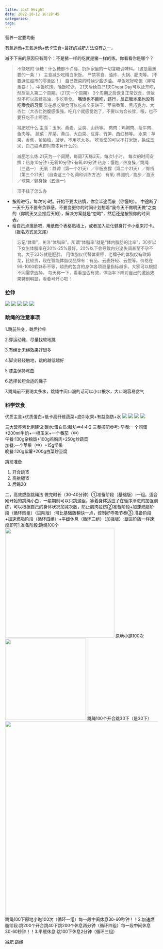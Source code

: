 ```yaml
---
title: lost Weight
date: 2022-10-12 16:28:45
categories:
tags:
---
```


营养一定要均衡

有氧运动+无氧运动+低卡饮食=最好的减肥方法没有之一。

减不下来的原因只有两个：不是猪一样的吃就是猪一样的练。你看看你是哪个？

> 不能吃的
低糖！什么糖都不许碰，扔掉家里的一切含糖调味料。（这是最重要的一条！）
主食减少吃精白米饭。
严禁零食、油炸、火锅、肥肉等。（不要逛进超市的零食区！）
自己做菜的时候少盐少油。
早饭吃好吃饱（非常重要！），中饭吃饱，晚饭吃少。
21天后给自己1天Cheat Day可以放开吃，然后进入第二个周期。（21天一个周期）
3个周期之后恢复正常饮食，但依然不可以高糖高油，少吃零食。
**嘴馋也不能吃，还行，反正我本来也没有吃零食的习惯**
实在想吃零食可以吃点全麦饼干、苹果香蕉、黑巧克力、大杏仁（大杏仁饱腹感很强，吃几个就感觉饱了，不要以为会长胖，哦，也不要狂吃不止啊喂）。

> 减肥吃什么
主食：玉米、燕麦、豆类、山药等。
肉肉：鸡胸肉、瘦牛肉、鱼肉等。
蔬菜：芹菜、黄瓜、大白菜、豆芽、竹笋、西红柿等。
水果：苹果，香蕉，葡萄柚，菠萝。不用吃太多。
吃食堂的可以不打米饭，换成玉米，自己搞点即时燕麦片什么的。

> 减肥怎么练
21天为一个周期，每周7天练3天，每次1小时。
每次的时间安排：热身10分钟+无氧10分钟+有氧40分钟
热身：慢跑／热身操／跳绳 （三选一）
无氧：静蹲（第一个21天）／平板支撑（第二个21天）／臀桥（第三个21天）（自查这三个名词和训练方法）
有氧: 椭圆机／跑步／游泳／球类／健身操（五选一）

> 顶不住了怎么办
- 按周进行，每次1小时。开始不要太热情，你会半途而废（你懂的）。 中途断了一天千万不要有负罪感，不要变更你的时间计划想着“我今天不做明天做”之类的（你明天又会推后天的），解决方案就是“忽略”，然后还是按照你的时间表。
- 给自己点激励吧，用纸做个表格贴墙上，或者加入进化健身打卡小组来打卡。（报名方式见文尾）

> 忘记“体重”，关注“体脂率”。所谓“体脂率”就是“体内脂肪的比率”，30岁以下女生体脂率在20%-25%最好。20%以下会导致内分泌失调甚至不孕不育。大于33%就是肥胖。
用体脂仪代替体重秤，老牌子的体脂仪有欧姆龙，比较贵，现在智能体脂仪品牌有：有品、云麦好轻、云悦等。价格在99-1000软妹币不等，越贵的包含的身体各项测量指标越多。大家可以根据不同需求选择。
每天称一下，看看是否有效，体脂率下降对自己的激励效果特别明显，看着可开心啦！

### 拉伸
![](https://pica.zhimg.com/50/v2-396682429bd4cf8090ad5662610f437d_720w.jpg?source=1940ef5c)
![](https://pic1.zhimg.com/50/v2-408e98b35b419ea6528964ab3b54025c_720w.jpg?source=1940ef5c)
![](https://pic2.zhimg.com/50/v2-771edd0a6bf891bc9ed11eb1797e4c6f_720w.jpg?source=1940ef5c)
![](https://pica.zhimg.com/80/v2-f66c77d58a7511cc2af54e5d25496e05_720w.webp?source=1940ef5c)
![](https://pic2.zhimg.com/80/v2-2eeab8eb7cb6ef94bdcbf748fc3851ca_720w.webp?source=1940ef5c)


### 跳绳的注意事项
1.跳前热身，跳后拉伸

2.穿运动鞋，尽量找软地跳

3.有绳比无绳效果好很多

4.脚尖轻轻触地，跳的越低越好

5.膝盖保持弯曲

6.选择长短合适的绳子

7.跳绳前不要喝太多水，跳绳中间口渴的话可以小口抿水，大口喝容易岔气


### 科学饮食
优质主食+优质蛋白+低卡高纤维蔬菜+底Gl水果+有益脂肪+水
![](https://pica.zhimg.com/50/v2-44b3a77558b5de4ace87bceb9e931525_720w.jpg?source=1940ef5c)
![](https://pic3.zhimg.com/50/v2-3d1e00e13eab9cc0744a2cebbad1ae55_720w.jpg?source=1940ef5c)
![](https://pic1.zhimg.com/50/v2-d45bcc0a7cbe5a2da989ebc0790651ca_720w.jpg?source=1940ef5c)
![](https://pic1.zhimg.com/50/v2-8880a247c1c61ef86d18f6356b701e8e_720w.jpg?source=1940ef5c)


三大营养素比例建议:碳水:蛋白质:脂肪＝4:4:2
三餐搭配参考:
早餐:一个鸡蛋+200ml牛奶+一根玉米+一个番茄（中）             
午餐:130g杂粮饭+100g鸡胸肉+250g炒蔬菜             
加餐:一个苹果（中）+15g坚果             
晚餐:120g紫薯+200g白菜炒豆腐

跳前准备
1. 开合跳15
2. 高抬腿15
3. 后踢20


二，高效燃脂跳绳法  做完时长（30-40分钟）①准备阶段（基础版）:一组。适合刚开始的跳绳小白，一星期前可以只跳这组，等着身体适应了在循序渐进的加强训练，可以根据自己的身体状况加减次数，防止肌肉拉伤②准备阶段+加速燃脂阶段（循环四组）（进阶版）:可比基础版稍快一点，控制好呼吸节奏③.准备阶段+加速燃脂阶段（循环四组）+平缓休息（循环三组）（加强版）:跟进阶版一样速度即可1.准备阶段:跳绳100个<img src="https://pic3.zhimg.com/50/v2-1b4f3499b3b0e02e4195381aa790bf76_720w.gif?source=1940ef5c" data-rawwidth="360" data-rawheight="360" data-size="normal" data-thumbnail="https://pica.zhimg.com/50/v2-1b4f3499b3b0e02e4195381aa790bf76_720w.jpg?source=1940ef5c" class="content_image" width="360"/>
原地小跑100次
<img src="https://pic3.zhimg.com/50/v2-e615fcf16013842ed5a5b744b5c889b0_720w.gif?source=1940ef5c" data-rawwidth="267" data-rawheight="171" data-size="normal" data-thumbnail="https://pic2.zhimg.com/50/v2-e615fcf16013842ed5a5b744b5c889b0_720w.jpg?source=1940ef5c" class="content_image" width="267"/>
跳绳100个开合跳30下（是30下）
<img src="https://pic1.zhimg.com/50/v2-def41ab5e81f1052468a518a52ddccad_720w.gif?source=1940ef5c" data-rawwidth="640" data-rawheight="561" data-size="normal" data-thumbnail="https://pic2.zhimg.com/50/v2-def41ab5e81f1052468a518a52ddccad_720w.jpg?source=1940ef5c" class="origin_image zh-lightbox-thumb" width="640" data-original="https://pica.zhimg.com/v2-def41ab5e81f1052468a518a52ddccad_r.jpg?source=1940ef5c"/>跳绳100下原地小跑100次（循环一组）每一段中间休息30-60秒钟！！2.加速燃脂阶段:跳200个开合跳40下跳200个休息两分钟（循环四组）每一段中间休息30-60秒钟！！3.平缓休息:跳100下休息2分钟（循环三组）

[减肥](https://zhuanlan.zhihu.com/p/19977611)
[跳绳](https://www.zhihu.com/question/300923595/answer/1310928465)







